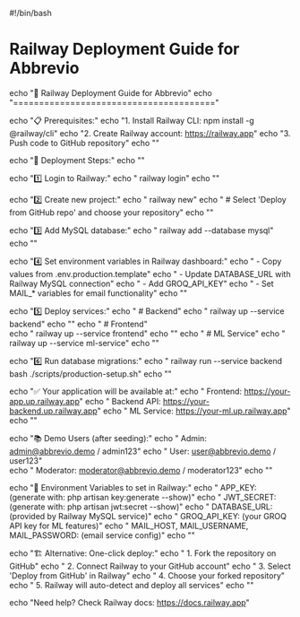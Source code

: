 #!/bin/bash

# Railway Deployment Guide for Abbrevio
echo "🚂 Railway Deployment Guide for Abbrevio"
echo "======================================="

echo "📋 Prerequisites:"
echo "1. Install Railway CLI: npm install -g @railway/cli"
echo "2. Create Railway account: https://railway.app"
echo "3. Push code to GitHub repository"
echo ""

echo "🚀 Deployment Steps:"
echo ""

echo "1️⃣  Login to Railway:"
echo "   railway login"
echo ""

echo "2️⃣  Create new project:"
echo "   railway new"
echo "   # Select 'Deploy from GitHub repo' and choose your repository"
echo ""

echo "3️⃣  Add MySQL database:"
echo "   railway add --database mysql"
echo ""

echo "4️⃣  Set environment variables in Railway dashboard:"
echo "   - Copy values from .env.production.template"
echo "   - Update DATABASE_URL with Railway MySQL connection"
echo "   - Add GROQ_API_KEY"
echo "   - Set MAIL_* variables for email functionality"
echo ""

echo "5️⃣  Deploy services:"
echo "   # Backend"
echo "   railway up --service backend"
echo ""
echo "   # Frontend"  
echo "   railway up --service frontend"
echo ""
echo "   # ML Service"
echo "   railway up --service ml-service"
echo ""

echo "6️⃣  Run database migrations:"
echo "   railway run --service backend bash ./scripts/production-setup.sh"
echo ""

echo "✅ Your application will be available at:"
echo "   Frontend: https://your-app.up.railway.app"
echo "   Backend API: https://your-backend.up.railway.app"
echo "   ML Service: https://your-ml.up.railway.app"
echo ""

echo "📚 Demo Users (after seeding):"
echo "   Admin: admin@abbrevio.demo / admin123"
echo "   User: user@abbrevio.demo / user123"  
echo "   Moderator: moderator@abbrevio.demo / moderator123"
echo ""

echo "🔧 Environment Variables to set in Railway:"
echo "   APP_KEY: (generate with: php artisan key:generate --show)"
echo "   JWT_SECRET: (generate with: php artisan jwt:secret --show)"
echo "   DATABASE_URL: (provided by Railway MySQL service)"
echo "   GROQ_API_KEY: (your GROQ API key for ML features)"
echo "   MAIL_HOST, MAIL_USERNAME, MAIL_PASSWORD: (email service config)"
echo ""

echo "🏗️  Alternative: One-click deploy:"
echo "   1. Fork the repository on GitHub"
echo "   2. Connect Railway to your GitHub account"
echo "   3. Select 'Deploy from GitHub' in Railway"
echo "   4. Choose your forked repository"
echo "   5. Railway will auto-detect and deploy all services"
echo ""

echo "Need help? Check Railway docs: https://docs.railway.app"